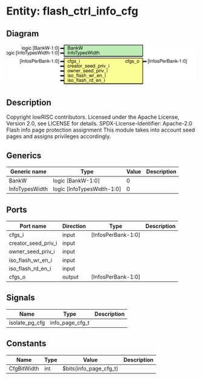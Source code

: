 # Entity: flash_ctrl_info_cfg
## Diagram
![Diagram](flash_ctrl_info_cfg.svg "Diagram")
## Description
Copyright lowRISC contributors.
 Licensed under the Apache License, Version 2.0, see LICENSE for details.
 SPDX-License-Identifier: Apache-2.0
 Flash info page protection assignment
 This module takes into account seed pages and assigns privileges accordingly.
 
## Generics
| Generic name   | Type                       | Value | Description |
| -------------- | -------------------------- | ----- | ----------- |
| BankW          | logic [BankW-1:0]          | 0     |             |
| InfoTypesWidth | logic [InfoTypesWidth-1:0] | 0     |             |
## Ports
| Port name           | Direction | Type               | Description |
| ------------------- | --------- | ------------------ | ----------- |
| cfgs_i              | input     | [InfosPerBank-1:0] |             |
| creator_seed_priv_i | input     |                    |             |
| owner_seed_priv_i   | input     |                    |             |
| iso_flash_wr_en_i   | input     |                    |             |
| iso_flash_rd_en_i   | input     |                    |             |
| cfgs_o              | output    | [InfosPerBank-1:0] |             |
## Signals
| Name           | Type            | Description |
| -------------- | --------------- | ----------- |
| isolate_pg_cfg | info_page_cfg_t |             |
## Constants
| Name        | Type | Value                  | Description |
| ----------- | ---- | ---------------------- | ----------- |
| CfgBitWidth | int  | $bits(info_page_cfg_t) |             |
